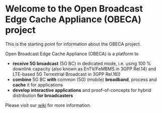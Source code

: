 # Welcome to the Open Broadcast Edge Cache Appliance (OBECA) project
This is the starting point for information about the OBECA project.

Open Broadcast Edge Cache Appliance (OBECA) is a platform to

* **receive 5G broadcast** (5G BC) in dedicated mode, i.e. using 100 % downlink capacity (also known as EnTV/FeMBMS in 3GPP Rel.14) and LTE-based 5G Terrestrial Broadcast in 3GPP Rel.16))
* **combine** 5G BC **with** common (5G) (mobile) **broadband**, process and **cache** it for applications
* **develop interactive applications** and proof-of-concepts for hybrid distribution **for broadcasters**

Please visit our <a href="https://github.com/Austrian-Broadcasting-Services/obeca-info/wiki">wiki</a> for more information.
